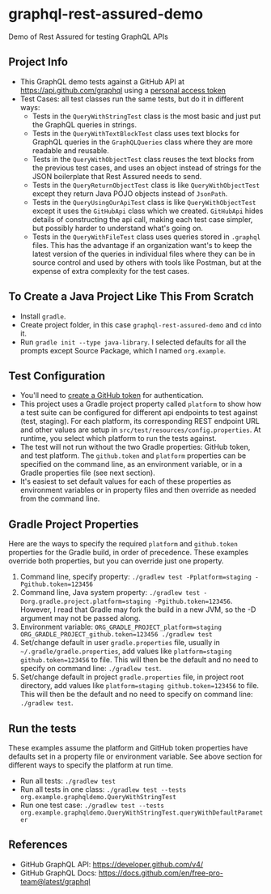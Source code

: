 # graphql-rest-assured-demo
Demo of Rest Assured for testing GraphQL APIs

## Project Info
- This GraphQL demo tests against a GitHub API at https://api.github.com/graphql using a [personal access token](https://github.com/settings/tokens)
- Test Cases: all test classes run the same tests, but do it in different ways:
    - Tests in the `QueryWithStringTest` class is the most basic and just put the GraphQL queries in strings.
    - Tests in the `QueryWithTextBlockTest` class uses text blocks for GraphQL queries in the `GraphQLQueries` class where they are more readable and reusable.
    - Tests in the `QueryWithObjectTest` class reuses the text blocks from the previous test cases, and uses an object instead of strings for the JSON boilerplate that Rest Assured needs to send.
    - Tests in the `QueryReturnObjectTest` class is like `QueryWithObjectTest` except they return Java POJO objects instead of `JsonPath`.
    - Tests in the `QueryUsingOurApiTest` class is like `QueryWithObjectTest` except it uses the `GitHubApi` class which we created. `GitHubApi` hides details of constructing the api call, making each test case simpler, but possibly harder to understand what's going on.
    - Tests in the `QueryWithFileTest` class uses queries stored in `.graphql` files. This has the advantage if an organization want's to keep the latest version of the queries in individual files where they can be in source control and used by others with tools like Postman, but at the expense of extra complexity for the test cases.

## To Create a Java Project Like This From Scratch
- Install `gradle`.
- Create project folder, in this case `graphql-rest-assured-demo` and `cd` into it.
- Run `gradle init --type java-library`. I selected defaults for all the prompts except Source Package, which I named `org.example`.

## Test Configuration
- You'll need to [create a GitHub token](https://help.github.com/en/github/authenticating-to-github/creating-a-personal-access-token-for-the-command-line) for authentication.
- This project uses a Gradle project property called `platform` to show how a test suite can be configured for different api endpoints to test against (test, staging). For each platform, its corresponding REST endpoint URL and other values are setup in `src/test/resources/config.properties`. At runtime, you select which platform to run the tests against.
- The test will not run without the two Gradle properties: GitHub token, and test platform. The `github.token` and `platform` properties can be specified on the command line, as an environment variable, or in a Gradle properties file (see next section).
- It's easiest to set default values for each of these properties as environment variables or in property files and then override as needed from the command line.

## Gradle Project Properties
Here are the ways to specify the required `platform` and `github.token` properties for the Gradle build, in order of precedence. These examples override both properties, but you can override just one property.
1. Command line, specify property: `./gradlew test -Pplatform=staging -Pgithub.token=123456`
2. Command line, Java system property: `./gradlew test -Dorg.gradle.project.platform=staging -Pgithub.token=123456`. However, I read that Gradle may fork the build in a new JVM, so the -D argument may not be passed along.
3. Environment variable: `ORG_GRADLE_PROJECT_platform=staging ORG_GRADLE_PROJECT_github.token=123456 ./gradlew test`
4. Set/change default in user `gradle.properties` file, usually in `~/.gradle/gradle.properties`, add values like `platform=staging github.token=123456` to file. This will then be the default and no need to specify on command line: `./gradlew test`.
5. Set/change default in project `gradle.properties` file, in project root directory, add values like `platform=staging github.token=123456` to file. This will then be the default and no need to specify on command line: `./gradlew test`.

## Run the tests
These examples assume the platform and GitHub token properties have defaults set in a property file or environment variable. See above section for different ways to specify the platform at run time.
- Run all tests: `./gradlew test`
- Run all tests in one class: `./gradlew test --tests org.example.graphqldemo.QueryWithStringTest`
- Run one test case: `./gradlew test --tests org.example.graphqldemo.QueryWithStringTest.queryWithDefaultParameter`

## References
- GitHub GraphQL API: https://developer.github.com/v4/
- GitHub GraphQL Docs: https://docs.github.com/en/free-pro-team@latest/graphql



